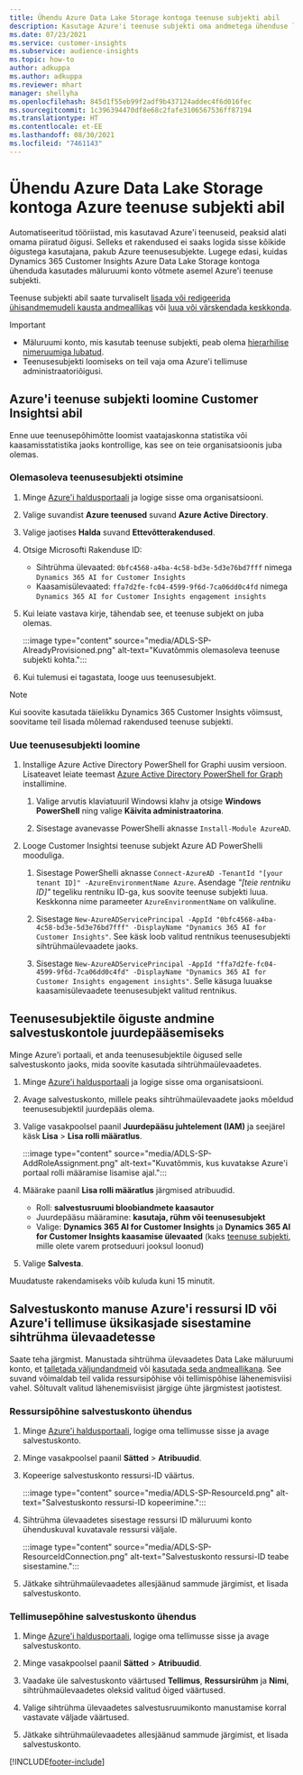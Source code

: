 ```yaml
---
title: Ühendu Azure Data Lake Storage kontoga teenuse subjekti abil
description: Kasutage Azure'i teenuse subjekti oma andmetega ühenduse loomiseks.
ms.date: 07/23/2021
ms.service: customer-insights
ms.subservice: audience-insights
ms.topic: how-to
author: adkuppa
ms.author: adkuppa
ms.reviewer: mhart
manager: shellyha
ms.openlocfilehash: 845d1f55eb99f2adf9b437124addec4f6d016fec
ms.sourcegitcommit: 1c396394470df8e68c2fafe3106567536ff87194
ms.translationtype: HT
ms.contentlocale: et-EE
ms.lasthandoff: 08/30/2021
ms.locfileid: "7461143"
---
```

# <a name="connect-to-an-azure-data-lake-storage-account-by-using-an-azure-service-principal"></a>Ühendu Azure Data Lake Storage kontoga Azure teenuse subjekti abil
<!--note from editor: The Cloud Style Guide would have us just use "Azure Data Lake Storage" to mean the current version, unless the old version (Gen1) is mentioned. I've followed this guidance, even though it seems that our docs and Azure docs are all over the map on this.-->
Automatiseeritud tööriistad, mis kasutavad Azure'i teenuseid, peaksid alati omama piiratud õigusi. Selleks et rakendused ei saaks logida sisse kõikide õigustega kasutajana, pakub Azure teenusesubjekte. Lugege edasi, kuidas Dynamics 365 Customer Insights Azure Data Lake Storage kontoga ühenduda kasutades mäluruumi konto võtmete asemel Azure'i teenuse subjekti. 

Teenuse subjekti abil saate turvaliselt [lisada või redigeerida ühisandmemudeli kausta andmeallikas](connect-common-data-model.md) või [luua või värskendada keskkonda](get-started-paid.md).<!--note from editor: Suggested. Or it could be ", or create a new environment or update an existing one". I think "new" is implied with "create". The comma is necessary.-->

> [!IMPORTANT]
> - Mäluruumi konto, mis kasutab<!--note from editor: Suggested. Or perhaps it could be "The Data Lake Storage account to which you want to give access to the service principal..."--> teenuse subjekti, peab olema [hierarhilise nimeruumiga lubatud](/azure/storage/blobs/data-lake-storage-namespace).
> - Teenusesubjekti loomiseks on teil vaja oma Azure'i tellimuse administraatoriõigusi.

## <a name="create-an-azure-service-principal-for-customer-insights"></a>Azure'i teenuse subjekti loomine Customer Insightsi abil

Enne uue teenusepõhimõtte loomist vaatajaskonna statistika või kaasamisstatistika jaoks kontrollige, kas see on teie organisatsioonis juba olemas.

### <a name="look-for-an-existing-service-principal"></a>Olemasoleva teenusesubjekti otsimine

1. Minge [Azure'i haldusportaali](https://portal.azure.com) ja logige sisse oma organisatsiooni.

2. Valige suvandist **Azure teenused** suvand **Azure Active Directory**.

3. Valige jaotises **Halda** suvand **Ettevõtterakendused**.

4. Otsige Microsofti<!--note from editor: Via Microsoft Writing Style Guide.--> Rakenduse ID:
   - Sihtrühma ülevaated: `0bfc4568-a4ba-4c58-bd3e-5d3e76bd7fff` nimega `Dynamics 365 AI for Customer Insights`
   - Kaasamisülevaated: `ffa7d2fe-fc04-4599-9f6d-7ca06dd0c4fd` nimega `Dynamics 365 AI for Customer Insights engagement insights`

5. Kui leiate vastava kirje, tähendab see, et teenuse subjekt on juba olemas. 
   
   :::image type="content" source="media/ADLS-SP-AlreadyProvisioned.png" alt-text="Kuvatõmmis olemasoleva teenuse subjekti kohta.":::
   
6. Kui tulemusi ei tagastata, looge uus teenusesubjekt.

>[!NOTE]
>Kui soovite kasutada täielikku Dynamics 365 Customer Insights võimsust, soovitame teil lisada mõlemad rakendused teenuse subjekti.<!--note from editor: Using the note format is suggested, just so this doesn't get lost by being tucked up in the step.-->

### <a name="create-a-new-service-principal"></a>Uue teenusesubjekti loomine
<!--note from editor: Some general formatting notes: The MWSG wants bold for text the user enters (in addition to UI strings and the settings users select), but there's plenty of precedent for using code format for entering text in PowerShell so I didn't change that. Note that italic should be used for placeholders, but not much else.-->
1. Installige Azure Active Directory PowerShell for Graphi uusim versioon. Lisateavet leiate teemast [Azure Active Directory PowerShell for Graph](/powershell/azure/active-directory/install-adv2) installimine.

   1. Valige arvutis klaviatuuril Windowsi klahv ja otsige **Windows PowerShell** ning valige **Käivita administraatorina**.<!--note from editor: Or should this be something like "search for **Windows PowerShell** and, if asked, select **Run as administrator**."?-->
   
   1. Sisestage avanevasse PowerShelli aknasse `Install-Module AzureAD`.

2. Looge Customer Insightsi teenuse subjekt Azure AD PowerShelli mooduliga.

   1. Sisestage PowerShelli aknasse `Connect-AzureAD -TenantId "[your tenant ID]" -AzureEnvironmentName Azure`. Asendage *"[teie rentniku ID]"*<!--note from editor: Edit okay? Or should the quotation marks stay in the command line, in which case it would be "Replace *[your tenant ID]* --> tegeliku rentniku ID-ga, kus soovite teenuse subjekti luua. Keskkonna nime parameeter `AzureEnvironmentName` on valikuline.
  
   1. Sisestage `New-AzureADServicePrincipal -AppId "0bfc4568-a4ba-4c58-bd3e-5d3e76bd7fff" -DisplayName "Dynamics 365 AI for Customer Insights"`. See käsk loob valitud rentnikus teenusesubjekti sihtrühmaülevaadete jaoks. 

   1. Sisestage `New-AzureADServicePrincipal -AppId "ffa7d2fe-fc04-4599-9f6d-7ca06dd0c4fd" -DisplayName "Dynamics 365 AI for Customer Insights engagement insights"`. Selle käsuga luuakse kaasamisülevaadete teenusesubjekt<!--note from editor: Edit okay?--> valitud rentnikus.

## <a name="grant-permissions-to-the-service-principal-to-access-the-storage-account"></a>Teenusesubjektile õiguste andmine salvestuskontole juurdepääsemiseks

Minge Azure'i portaali, et anda teenusesubjektile õigused selle salvestuskonto jaoks, mida soovite kasutada sihtrühmaülevaadetes.

1. Minge [Azure'i haldusportaali](https://portal.azure.com) ja logige sisse oma organisatsiooni.

1. Avage salvestuskonto, millele peaks sihtrühmaülevaadete jaoks mõeldud teenusesubjektil juurdepääs olema.

1. Valige vasakpoolsel paanil **Juurdepääsu juhtelement (IAM)** ja seejärel käsk **Lisa** > **Lisa rolli määratlus**.

   :::image type="content" source="media/ADLS-SP-AddRoleAssignment.png" alt-text="Kuvatõmmis, kus kuvatakse Azure'i portaal rolli määramise lisamise ajal.":::

1. Määrake paanil **Lisa rolli määratlus** järgmised atribuudid.
   - Roll: **salvestusruumi bloobiandmete kaasautor**
   - Juurdepääsu määramine: **kasutaja, rühm või teenusesubjekt**
   - Valige: **Dynamics 365 AI for Customer Insights** ja **Dynamics 365 AI for Customer Insights kaasamise ülevaated** (kaks [teenuse subjekti](#create-a-new-service-principal), mille olete varem protseduuri jooksul loonud)

1.  Valige **Salvesta**.

Muudatuste rakendamiseks võib kuluda kuni 15 minutit.

## <a name="enter-the-azure-resource-id-or-the-azure-subscription-details-in-the-storage-account-attachment-to-audience-insights"></a>Salvestuskonto manuse Azure'i ressursi ID või Azure'i tellimuse üksikasjade sisestamine sihtrühma ülevaadetesse

Saate teha järgmist.<!--note from editor: Edit suggested only if this section is optional.--> Manustada sihtrühma ülevaadetes Data Lake mäluruumi konto, et [talletada väljundandmeid](manage-environments.md) või [kasutada seda andmeallikana](connect-common-data-service-lake.md). See suvand võimaldab teil valida ressursipõhise või tellimispõhise lähenemisviisi vahel. Sõltuvalt valitud lähenemisviisist järgige ühte järgmistest jaotistest.<!--note from editor: Suggested.-->

### <a name="resource-based-storage-account-connection"></a>Ressursipõhine salvestuskonto ühendus

1. Minge [Azure'i haldusportaali](https://portal.azure.com), logige oma tellimusse sisse ja avage salvestuskonto.

1. Minge vasakpoolsel paanil **Sätted** > **Atribuudid**.

1. Kopeerige salvestuskonto ressursi-ID väärtus.

   :::image type="content" source="media/ADLS-SP-ResourceId.png" alt-text="Salvestuskonto ressursi-ID kopeerimine.":::

1. Sihtrühma ülevaadetes sisestage ressursi ID mäluruumi konto ühenduskuval kuvatavale ressursi väljale.

   :::image type="content" source="media/ADLS-SP-ResourceIdConnection.png" alt-text="Salvestuskonto ressursi-ID teabe sisestamine.":::   

1. Jätkake sihtrühmaülevaadetes allesjäänud sammude järgimist, et lisada salvestuskonto.

### <a name="subscription-based-storage-account-connection"></a>Tellimusepõhine salvestuskonto ühendus

1. Minge [Azure'i haldusportaali](https://portal.azure.com), logige oma tellimusse sisse ja avage salvestuskonto.

1. Minge vasakpoolsel paanil **Sätted** > **Atribuudid**.

1. Vaadake üle salvestuskonto väärtused **Tellimus**, **Ressursirühm** ja **Nimi**, sihtrühmaülevaadetes oleksid valitud õiged väärtused.

1. Valige sihtrühma ülevaadetes salvestusruumikonto manustamise korral vastavate väljade väärtused.

1. Jätkake sihtrühmaülevaadetes allesjäänud sammude järgimist, et lisada salvestuskonto.


[!INCLUDE[footer-include](../includes/footer-banner.md)]